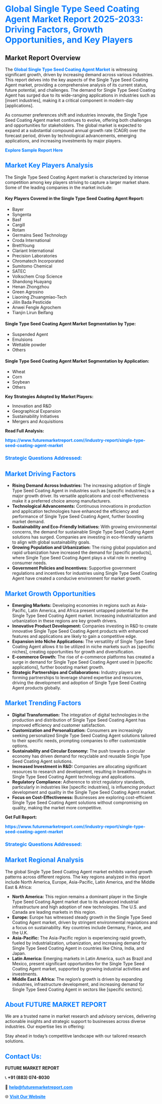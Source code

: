 <h1 style="color: #007BFF;">Global Single Type Seed Coating Agent Market Report 2025-2033: Driving Factors, Growth Opportunities, and Key Players</h1>

<section id="overview">
<h2>Market Report Overview</h2>
<p>The <a href="https://www.futuremarketreport.com//industry-report/single-type-seed-coating-agent-market" style="color: #007BFF; text-decoration: none;"><strong>Global Single Type Seed Coating Agent Market</strong></a> is witnessing significant growth, driven by increasing demand across various industries. This report delves into the key aspects of the Single Type Seed Coating Agent market, providing a comprehensive analysis of its current status, future potential, and challenges. The demand for Single Type Seed Coating Agent has surged due to its wide-ranging applications in industries such as [insert industries], making it a critical component in modern-day [applications].</p>
<p>As consumer preferences shift and industries innovate, the Single Type Seed Coating Agent market continues to evolve, offering both challenges and opportunities for stakeholders. The global market is expected to expand at a substantial compound annual growth rate (CAGR) over the forecast period, driven by technological advancements, emerging applications, and increasing investments by major players.</p>
</section>

<section id="overview">
<p><a href="https://www.futuremarketreport.com//request-sample/reportId=48097" style="color: #007BFF; text-decoration: none;"><strong>Explore Sample Report Here</strong></a></p>
</section>

<section id="key-players">
<h2 style="color: #007BFF;">Market Key Players Analysis</h2>
<p>The Single Type Seed Coating Agent market is characterized by intense competition among key players striving to capture a larger market share. Some of the leading companies in the market include:</p>
<h4>Key Players Covered in the Single Type Seed Coating Agent Report:</h4>
<ul><li>Bayer</li><li>Syngenta</li><li>Basf</li><li>Cargill</li><li>Rotam</li><li>Germains Seed Technology</li><li>Croda International</li><li>BrettYoung</li><li>Clariant International</li><li>Precision Laboratories</li><li>Chromatech Incorporated</li><li>Sumitomo Chemical</li><li>SATEC</li><li>Volkschem Crop Science</li><li>Shandong Huayang</li><li>Henan Zhongzhou</li><li>Green Agrosino</li><li>Liaoning Zhuangmiao-Tech</li><li>Jilin Bada Pesticide</li><li>Anwei Fengle Agrochem</li><li>Tianjin Lirun Beifang</li></ul>
<h4>Single Type Seed Coating Agent Market Segmentation by Type:</h4>
<ul><li>Suspended Agent</li><li>Emulsions</li><li>Wettable powder</li><li>Others</li></ul>

<h4>Single Type Seed Coating Agent Market Segmentation by Application:</h4>
<ul><li>Wheat</li><li>Corn</li><li>Soybean</li><li>Others</li></ul>
<p><strong>Key Strategies Adopted by Market Players:</strong></p>
<ul>
<li>Innovation and R&D</li>
<li>Geographical Expansion</li>
<li>Sustainability Initiatives</li>
<li>Mergers and Acquisitions</li>
</ul>
</section>

<section>
<p><strong>Read Full Analysis: </strong></p><a href="https://www.futuremarketreport.com//industry-report/single-type-seed-coating-agent-market" style="color: #007BFF; text-decoration: none;"><strong>https://www.futuremarketreport.com//industry-report/single-type-seed-coating-agent-market</strong></a>
<h3 style="color: #007BFF;">Strategic Questions Addressed:</h3>
</section>

<section id="driving-factors">
<h2 style="color: #007BFF;">Market Driving Factors</h2>
<ul>
<li><strong>Rising Demand Across Industries:</strong> The increasing adoption of Single Type Seed Coating Agent in industries such as [specific industries] is a major growth driver. Its versatile applications and cost-effectiveness make it a preferred choice among manufacturers.</li>
<li><strong>Technological Advancements:</strong> Continuous innovations in production and application technologies have enhanced the efficiency and performance of Single Type Seed Coating Agent, further boosting market demand.</li>
<li><strong>Sustainability and Eco-Friendly Initiatives:</strong> With growing environmental concerns, the demand for sustainable Single Type Seed Coating Agent solutions has surged. Companies are investing in eco-friendly variants to align with global sustainability goals.</li>
<li><strong>Growing Population and Urbanization:</strong> The rising global population and rapid urbanization have increased the demand for [specific products], where Single Type Seed Coating Agent plays a vital role in meeting consumer needs.</li>
<li><strong>Government Policies and Incentives:</strong> Supportive government regulations and incentives for industries using Single Type Seed Coating Agent have created a conducive environment for market growth.</li>
</ul>
</section>

<section id="growth-opportunities">
<h2 style="color: #007BFF;">Market Growth Opportunities</h2>
<ul>
<li><strong>Emerging Markets:</strong> Developing economies in regions such as Asia-Pacific, Latin America, and Africa present untapped potential for the Single Type Seed Coating Agent market. Increasing industrialization and urbanization in these regions are key growth drivers.</li>
<li><strong>Innovative Product Development:</strong> Companies investing in R&D to create innovative Single Type Seed Coating Agent products with enhanced features and applications are likely to gain a competitive edge.</li>
<li><strong>Expansion into Niche Applications:</strong> The versatility of Single Type Seed Coating Agent allows it to be utilized in niche markets such as [specific niches], creating opportunities for growth and diversification.</li>
<li><strong>E-commerce Growth:</strong> The rise of e-commerce platforms has created a surge in demand for Single Type Seed Coating Agent used in [specific applications], further boosting market growth.</li>
<li><strong>Strategic Partnerships and Collaborations:</strong> Industry players are forming partnerships to leverage shared expertise and resources, driving the development and adoption of Single Type Seed Coating Agent products globally.</li>
</ul>
</section>

<section id="trending-factors">
<h2 style="color: #007BFF;">Market Trending Factors</h2>
<ul>
<li><strong>Digital Transformation:</strong> The integration of digital technologies in the production and distribution of Single Type Seed Coating Agent has improved efficiency and customer satisfaction.</li>
<li><strong>Customization and Personalization:</strong> Consumers are increasingly seeking personalized Single Type Seed Coating Agent solutions tailored to their specific needs, prompting companies to offer customizable options.</li>
<li><strong>Sustainability and Circular Economy:</strong> The push towards a circular economy has driven demand for recyclable and reusable Single Type Seed Coating Agent solutions.</li>
<li><strong>Increased Investment in R&D:</strong> Companies are allocating significant resources to research and development, resulting in breakthroughs in Single Type Seed Coating Agent technology and applications.</li>
<li><strong>Regulatory Compliance:</strong> Adherence to strict regulatory standards, particularly in industries like [specific industries], is influencing product development and quality in the Single Type Seed Coating Agent market.</li>
<li><strong>Focus on Cost-Effectiveness:</strong> Businesses are exploring cost-efficient Single Type Seed Coating Agent solutions without compromising on quality, making the market more competitive.</li>
</ul>
</section>

<section>
<p><strong>Get Full Report: </strong></p><a href="https://www.futuremarketreport.com//industry-report/single-type-seed-coating-agent-market" style="color: #007BFF; text-decoration: none;"><strong>https://www.futuremarketreport.com//industry-report/single-type-seed-coating-agent-market</strong></a>
<h3 style="color: #007BFF;">Strategic Questions Addressed:</h3>
</section>


<section id="regional-analysis">
<h2 style="color: #007BFF;">Market Regional Analysis</h2>
<p>The global Single Type Seed Coating Agent market exhibits varied growth patterns across different regions. The key regions analyzed in this report include North America, Europe, Asia-Pacific, Latin America, and the Middle East & Africa:</p>
<ul>
<li><strong>North America:</strong> This region remains a dominant player in the Single Type Seed Coating Agent market due to its advanced industrial infrastructure and high adoption of new technologies. The U.S. and Canada are leading markets in this region.</li>
<li><strong>Europe:</strong> Europe has witnessed steady growth in the Single Type Seed Coating Agent market, driven by stringent environmental regulations and a focus on sustainability. Key countries include Germany, France, and the U.K.</li>
<li><strong>Asia-Pacific:</strong> The Asia-Pacific region is experiencing rapid growth, fueled by industrialization, urbanization, and increasing demand for Single Type Seed Coating Agent in countries like China, India, and Japan.</li>
<li><strong>Latin America:</strong> Emerging markets in Latin America, such as Brazil and Mexico, present significant opportunities for the Single Type Seed Coating Agent market, supported by growing industrial activities and investments.</li>
<li><strong>Middle East & Africa:</strong> The region’s growth is driven by expanding industries, infrastructure development, and increasing demand for Single Type Seed Coating Agent in sectors like [specific sectors].</li>
</ul>
</section>

<footer>
<h2 style="color: #007BFF;">About FUTURE MARKET REPORT</h2>
<p>We are a trusted name in market research and advisory services, delivering actionable insights and strategic support to businesses across diverse industries. Our expertise lies in offering:</p>

<p>Stay ahead in today’s competitive landscape with our tailored research solutions.</p>

<h2 style="color: #007BFF;">Contact Us:</h2>
<p><strong>FUTURE MARKET REPORT</strong></p>
<p>📞 <strong>+91 (883) 074-8030</strong></p>
<p>📧 <strong><a href="mailto:help@futuremarketreport.com" style="color: #007BFF;">help@futuremarketreport.com</a></strong></p>
<p>🌐 <strong><a href="https://www.futuremarketreport.com/" style="color: #007BFF;">Visit Our Website</a></strong></p>
</footer>